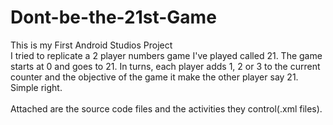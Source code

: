 # Dont-be-the-21st-Game
This is my First Android Studios Project  <br/>
I tried to replicate a 2 player numbers game I've played called 21. The game starts at 0 and goes to 21. In turns, each player adds 1, 2 or 3 to the current counter and the objective of the game it make the other player say 21.  <br/> Simple right.
<br/>
<br/>
Attached are the source code files and the activities they control(.xml files).
